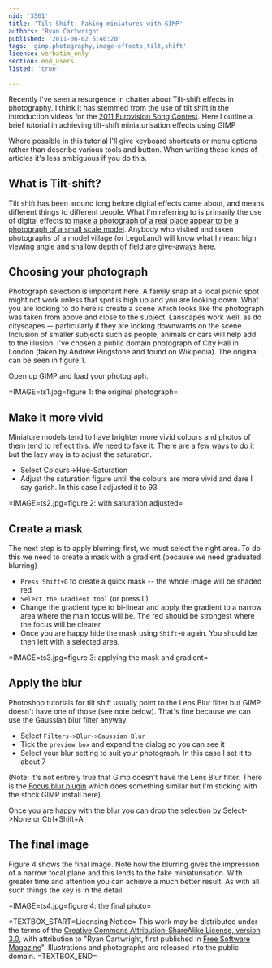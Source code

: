 ```yaml
---
nid: '3561'
title: 'Tilt-Shift: Faking miniatures with GIMP'
authors: 'Ryan Cartwright'
published: '2011-06-02 5:40:20'
tags: 'gimp,photography,image-effects,tilt,shift'
license: verbatim_only
section: end_users
listed: 'true'

---
```

Recently I've seen a resurgence in chatter about Tilt-shift effects in photography. I think it has stemmed from the use of tilt shift in the introduction videos for the [2011 Eurovision Song Contest](http://en.wikipedia.org/wiki/Miniature_faking#Usage_in_film_and_television). Here I outline a brief tutorial in achieving tilt-shift miniaturisation effects using GIMP

<!--break-->

Where possible in this tutorial I'll give keyboard shortcuts or menu options rather than describe various tools and button. When writing these kinds of articles it's less ambiguous if you do this.

## What is Tilt-shift?

Tilt shift has been around long before digital effects came about, and means different things to different people. What I'm referring to is primarily the use of digital effects to [make a photograph of a real place appear to be a photograph of a small scale model](http://en.wikipedia.org/wiki/Miniature_faking). Anybody who visited and taken photographs of a model village (or LegoLand) will know what I mean: high viewing angle and shallow depth of field are give-aways here.

## Choosing your photograph

Photograph selection is important here. A family snap at a local picnic spot might not work unless that spot is high up and you are looking down. What you are looking to do here is create a scene which looks like the photograph was taken from above and close to the subject. Lanscapes work well, as do cityscapes -- particularly if they are looking downwards on the scene. Inclusion of smaller subjects such as people, animals or cars will help add to the illusion. I've chosen a public domain photograph of City Hall in London (taken by Andrew Pingstone and found on Wikipedia). The original can be seen in figure 1.

Open up GIMP and load your photograph.

=IMAGE=ts1.jpg=figure 1: the original photograph=

## Make it more vivid

Miniature models tend to have brighter more vivid colours and photos of them tend to reflect this. We need to fake it. There are a few ways to do it but the lazy way is to adjust the saturation.

* Select Colours->Hue-Saturation
* Adjust the saturation figure until the colours are more vivid and dare I say garish. In this case I adjusted it to 93.

=IMAGE=ts2.jpg=figure 2: with saturation adjusted=

## Create a mask

The next step is to apply blurring; first, we must select the right area. To do this we need to create a mask with a gradient (because we need graduated blurring)

* `Press Shift+Q` to create a quick mask -- the whole image will be shaded red
* `Select the Gradient tool` (or press L)
* Change the gradient type to bi-linear and apply the gradient to a narrow area where the main focus will be. The red should be strongest where the focus will be clearer
* Once you are happy hide the mask using `Shift+Q` again. You should be then left with a selected area.

=IMAGE=ts3.jpg=figure 3: applying the mask and gradient=

## Apply the blur

Photoshop tutorials for tilt shift usually point to the Lens Blur filter but GIMP doesn't have one of those (see note below). That's fine because we can use the Gaussian blur filter anyway.

* Select `Filters->Blur->Gaussian Blur`
* Tick the `preview box` and expand the dialog so you can see it
* Select your blur setting to suit your photograph. In this case I set it to about 7

(Note: it's not entirely true that Gimp doesn't have the Lens Blur filter. There is the [Focus blur plugin](http://registry.gimp.org/node/1444) which does something similar but I'm sticking with the stock GIMP install here)

Once you are happy with the blur you can drop the selection by Select->None or Ctrl+Shift+A

## The final image

Figure 4 shows the final image. Note how the blurring gives the impression of a narrow focal plane and this lends to the fake miniaturisation. With greater time and attention you can achieve a much better result. As with all such things the key is in the detail.

=IMAGE=ts4.jpg=figure 4: the final photo=


=TEXTBOX_START=Licensing Notice=
This work may be distributed under the terms of the [Creative Commons Attribution-ShareAlike License, version 3.0](http://creativecommons.org/licenses/by-sa/3.0), with attribution to "Ryan Cartwright, first published in [Free Software Magazine](http://www.freesoftwaremagazine.com)". Illustrations and photographs are released into the public domain.
=TEXTBOX_END=
